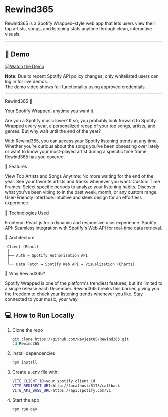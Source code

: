 # Rewind365

Rewind365 is a Spotify Wrapped–style web app that lets users view their top artists, songs, and listening stats anytime through clean, interactive visuals.

---

## 🎥 Demo

[![Watch the Demo](https://img.shields.io/badge/Watch-Video-blue)](https://youtu.be/W89BPp7O0dA)

**Note:** Due to recent Spotify API policy changes, only whitelisted users can log in for live demos.  
The demo video shows full functionality using approved credentials.

---

Rewind365 🎵

Your Spotify Wrapped, anytime you want it.

Are you a Spotify music lover? If so, you probably look forward to Spotify Wrapped every year, a personalized recap of your top songs, artists, and genres. But why wait until the end of the year?

With Rewind365, you can access your Spotify listening trends at any time. Whether you’re curious about the songs you’ve been obsessing over lately or want to know your most-played artist during a specific time frame, Rewind365 has you covered.

🚀 Features

  View Top Artists and Songs Anytime: No more waiting for the end of the year. See your favorite artists and tracks whenever you want.
    Custom Time Frames: Select specific periods to analyze your listening habits. Discover what you’ve been vibing to in the past week, month, or any custom range.
  User-Friendly Interface: Intuitive and sleek design for an effortless experience.

🔧 Technologies Used

  Frontend: React.js for a dynamic and responsive user experience.
  Spotify API: Seamless integration with Spotify's Web API for real-time data retrieval.

  
🧩 Architecture
  ```
   Client (React)
   │
   ├── Auth → Spotify Authorization API
   │
   └── Data Fetch → Spotify Web API → Visualization (Charts)
  ```
🌟 Why Rewind365?

Spotify Wrapped is one of the platform's trendiest features, but it’s limited to a single release each December. Rewind365 breaks this barrier, giving you the freedom to check your listening trends whenever you like. Stay connected to your music, your way.

## 💻 How to Run Locally

1. Clone the repo  
   ```bash
   git clone https://github.com/Ravjeet05/Rewind365.git
   cd Rewind365
   ```
2. Install dependencies
   ```bash
   npm install
   ```
3. Create a .env file with:
   ```bash
   VITE_CLIENT_ID=your_spotify_client_id
   VITE_REDIRECT_URI=http://localhost:5173/callback
   VITE_API_BASE_URL=https://api.spotify.com/v1
   ```
4. Start the app
   ```bash
   npm run dev
   ```
